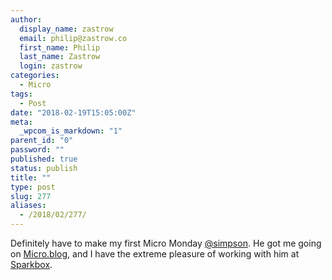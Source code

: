 ```yaml
---
author:
  display_name: zastrow
  email: philip@zastrow.co
  first_name: Philip
  last_name: Zastrow
  login: zastrow
categories:
  - Micro
tags:
  - Post
date: "2018-02-19T15:05:00Z"
meta:
  _wpcom_is_markdown: "1"
parent_id: "0"
password: ""
published: true
status: publish
title: ""
type: post
slug: 277
aliases:
  - /2018/02/277/
---
```

<p>Definitely have to make my first Micro Monday <a href="https://micro.blog/simpson">@simpson</a>. He got me going on <a href="https://micro.blog">Micro.blog</a>, and I have the extreme pleasure of working with him at <a href="https://seesparkbox.com">Sparkbox</a>.</p>
